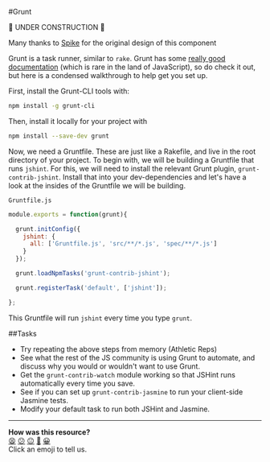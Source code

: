 #Grunt

:construction: UNDER CONSTRUCTION :construction:

Many thanks to [Spike](http://github.com/Spike01) for the original design of this component

Grunt is a task runner, similar to `rake`. Grunt has some [really good documentation](http://gruntjs.com/getting-started) (which is rare in the land of JavaScript), so do check it out, but here is a condensed walkthrough to help get you set up.

First, install the Grunt-CLI tools with:

```sh
npm install -g grunt-cli
```

Then, install it locally for your project with 

```sh
npm install --save-dev grunt
```

Now, we need a Gruntfile. These are just like a Rakefile, and live in the root directory of your project. To begin with, we will be building a Gruntfile that runs `jshint`. For this, we will need to install the relevant Grunt plugin, `grunt-contrib-jshint`. Install that into your dev-dependencies and let's have a look at the insides of the Gruntfile we will be building. 

`Gruntfile.js`
```javascript
module.exports = function(grunt){

  grunt.initConfig({
    jshint: {
      all: ['Gruntfile.js', 'src/**/*.js', 'spec/**/*.js']
    }
  });

  grunt.loadNpmTasks('grunt-contrib-jshint');

  grunt.registerTask('default', ['jshint']);

};
```

This Gruntfile will run `jshint` every time you type `grunt`. 

##Tasks

* Try repeating the above steps from memory (Athletic Reps)  
* See what the rest of the JS community is using Grunt to automate, and discuss why you would or wouldn't want to use Grunt.  
* Get the `grunt-contrib-watch` module working so that JSHint runs automatically every time you save.  
* See if you can set up `grunt-contrib-jasmine` to run your client-side Jasmine tests.  
* Modify your default task to run both JSHint and Jasmine.  

<!-- BEGIN GENERATED SECTION DO NOT EDIT -->

---

**How was this resource?**  
[😫](https://airtable.com/shrUJ3t7KLMqVRFKR?prefill_Repository=course&prefill_File=pills/grunt.md&prefill_Sentiment=😫) [😕](https://airtable.com/shrUJ3t7KLMqVRFKR?prefill_Repository=course&prefill_File=pills/grunt.md&prefill_Sentiment=😕) [😐](https://airtable.com/shrUJ3t7KLMqVRFKR?prefill_Repository=course&prefill_File=pills/grunt.md&prefill_Sentiment=😐) [🙂](https://airtable.com/shrUJ3t7KLMqVRFKR?prefill_Repository=course&prefill_File=pills/grunt.md&prefill_Sentiment=🙂) [😀](https://airtable.com/shrUJ3t7KLMqVRFKR?prefill_Repository=course&prefill_File=pills/grunt.md&prefill_Sentiment=😀)  
Click an emoji to tell us.

<!-- END GENERATED SECTION DO NOT EDIT -->
